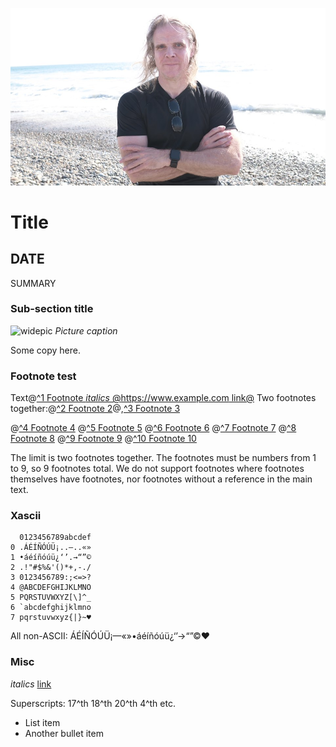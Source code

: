 ![blogpic](pics/2024-05-01.jpg)
# Title
## DATE

SUMMARY

### Sub-section title
![widepic](pics/PICTURE.png)
_Picture caption_

Some copy here.

### Footnote test

Text@[^1 Footnote *italics* @https://www.example.com link@](fn:1)
Two footnotes together:@[^2 Footnote 2](fn:2)@,[^3 Footnote 3](fn:3)

@[^4 Footnote 4](fn:4)
@[^5 Footnote 5](fn:5)
@[^6 Footnote 6](fn:6)
@[^7 Footnote 7](fn:7)
@[^8 Footnote 8](fn:8)
@[^9 Footnote 9](fn:9)
@[^10 Footnote 10](fn:10)

The limit is two footnotes together. The footnotes must be numbers
from 1 to 9, so 9 footnotes total. We do not support footnotes where 
footnotes themselves have footnotes, nor footnotes without a reference 
in the main text.

### Xascii

```
  0123456789abcdef
0 .ÁÉÍÑÓÚÜ¡..—..«»
1 •áéíñóúü¿‘’.→“”©
2 .!"#$%&'()*+,-./
3 0123456789:;<=>?
4 @ABCDEFGHIJKLMNO
5 PQRSTUVWXYZ[\]^_
6 `abcdefghijklmno
7 pqrstuvwxyz{|}~♥
```

All non-ASCII: ÁÉÍÑÓÚÜ¡—«»•áéíñóúü¿‘’→“”©♥

### Misc

*italics* [link](https://example.com) 

Superscripts: 17^th 18^th 20^th 4^th etc.

* List item
* Another bullet item

